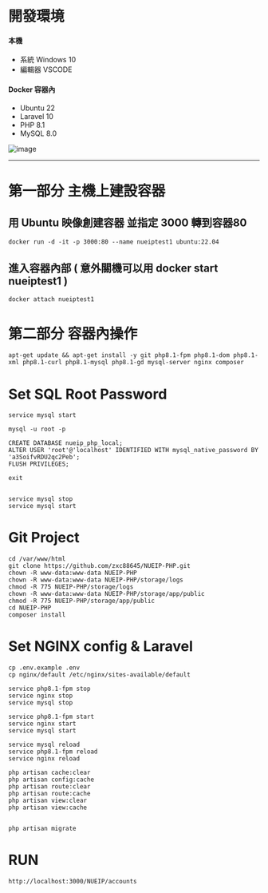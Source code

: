 
# 開發環境
#### 本機
- 系統 Windows 10
- 編輯器 VSCODE

#### Docker 容器內
- Ubuntu 22
- Laravel 10
- PHP    8.1
- MySQL 8.0

![image](https://user-images.githubusercontent.com/12877999/223581437-75d4aa89-b829-4e22-a0e6-ba821d6c1a38.png)

---

# 第一部分 主機上建設容器

## 用 Ubuntu 映像創建容器 並指定 3000 轉到容器80
```docker run -d -it -p 3000:80 --name nueiptest1 ubuntu:22.04```
## 進入容器內部 ( 意外關機可以用 docker start nueiptest1 )
```docker attach nueiptest1```


# 第二部分 容器內操作
```
apt-get update && apt-get install -y git php8.1-fpm php8.1-dom php8.1-xml php8.1-curl php8.1-mysql php8.1-gd mysql-server nginx composer
```
# Set SQL Root Password
```
service mysql start

mysql -u root -p

CREATE DATABASE nueip_php_local;
ALTER USER 'root'@'localhost' IDENTIFIED WITH mysql_native_password BY 'a3SoifvRDU2qc2Peb';
FLUSH PRIVILEGES;

exit


service mysql stop
service mysql start
```

# Git Project
```
cd /var/www/html
git clone https://github.com/zxc88645/NUEIP-PHP.git
chown -R www-data:www-data NUEIP-PHP
chown -R www-data:www-data NUEIP-PHP/storage/logs
chmod -R 775 NUEIP-PHP/storage/logs
chown -R www-data:www-data NUEIP-PHP/storage/app/public
chmod -R 775 NUEIP-PHP/storage/app/public
cd NUEIP-PHP
composer install
```

# Set NGINX config & Laravel
```
cp .env.example .env
cp nginx/default /etc/nginx/sites-available/default

service php8.1-fpm stop 
service nginx stop
service mysql stop

service php8.1-fpm start 
service nginx start
service mysql start

service mysql reload 
service php8.1-fpm reload 
service nginx reload

php artisan cache:clear
php artisan config:cache
php artisan route:clear
php artisan route:cache
php artisan view:clear
php artisan view:cache


php artisan migrate
```
# RUN
```
http://localhost:3000/NUEIP/accounts
```
